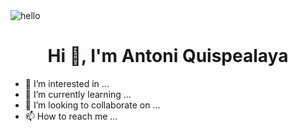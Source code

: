 <img src="https://www.rdstation.com/blog/wp-content/uploads/sites/2/2017/09/thestocks.jpg" alt="hello">
<h1 align="center" background-color: "red"> Hi 👋, I'm Antoni Quispealaya </h1>


- 👀 I’m interested in ...
- 🌱 I’m currently learning ...
- 💞️ I’m looking to collaborate on ...
- 📫 How to reach me ...

<!---
NosliwKuns/NosliwKuns is a ✨ special ✨ repository because its `README.md` (this file) appears on your GitHub profile.
You can click the Preview link to take a look at your changes.
--->
